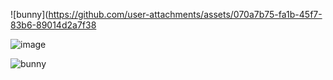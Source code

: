 ![bunny](https://github.com/user-attachments/assets/070a7b75-fa1b-45f7-83b6-89014d2a7f38
      	
![image](https://github.com/user-attachments/assets/139454dd-5169-4156-bcd8-b268b869b938)

![bunny](https://github.com/user-attachments/assets/3489af71-0137-49ec-b6e2-96a97f6570ff)
